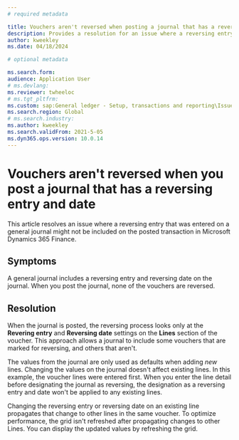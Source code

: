 ```yaml
---
# required metadata

title: Vouchers aren't reversed when posting a journal that has a reversing entry and date 
description: Provides a resolution for an issue where a reversing entry that was entered on a general journal might not be included on the posted transaction in Microsoft Dynamics 365 Finance. 
author: kweekley
ms.date: 04/18/2024

# optional metadata

ms.search.form: 
audience: Application User
# ms.devlang: 
ms.reviewer: twheeloc
# ms.tgt_pltfrm: 
ms.custom: sap:General ledger - Setup, transactions and reporting\Issues with reversals
ms.search.region: Global 
# ms.search.industry: 
ms.author: kweekley
ms.search.validFrom: 2021-5-05
ms.dyn365.ops.version: 10.0.14
---
```

# Vouchers aren't reversed when you post a journal that has a reversing entry and date

This article resolves an issue where a reversing entry that was entered on a general journal might not be included on the posted transaction in Microsoft Dynamics 365 Finance.

## Symptoms

A general journal includes a reversing entry and reversing date on the journal. When you post the journal, none of the vouchers are reversed.

## Resolution

When the journal is posted, the reversing process looks only at the **Revering entry** and **Reversing date** settings on the **Lines** section of the voucher. This approach allows a journal to include some vouchers that are marked for reversing, and others that aren't.

The values from the journal are only used as defaults when adding *new* lines. Changing the values on the journal doesn't affect existing lines. In this example, the voucher lines were entered first. When you enter the line detail before designating the journal as reversing, the designation as a reversing entry and date won't be applied to any existing lines.

Changing the reversing entry or reversing date on an existing line propagates that change to other lines in the same voucher. To optimize performance, the grid isn't refreshed after propagating changes to other Lines. You can display the updated values by refreshing the grid.
